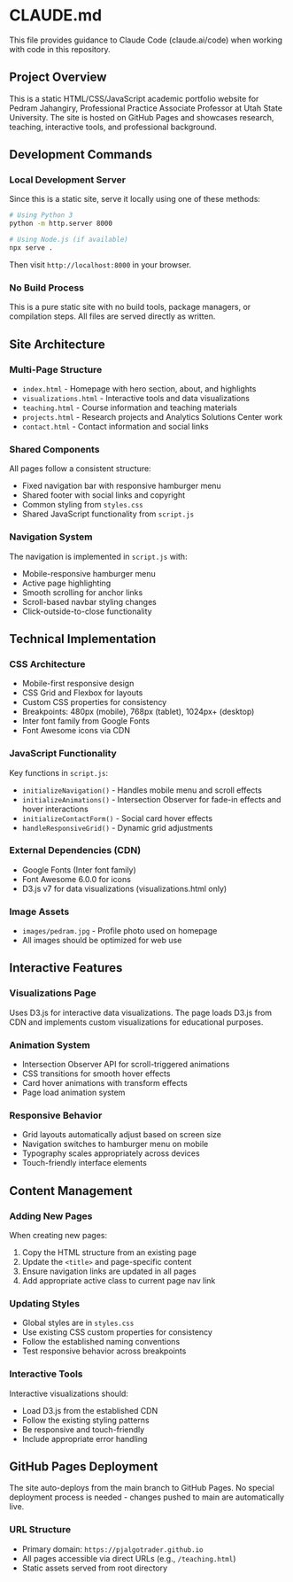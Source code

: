 # CLAUDE.md

This file provides guidance to Claude Code (claude.ai/code) when working with code in this repository.

## Project Overview

This is a static HTML/CSS/JavaScript academic portfolio website for Pedram Jahangiry, Professional Practice Associate Professor at Utah State University. The site is hosted on GitHub Pages and showcases research, teaching, interactive tools, and professional background.

## Development Commands

### Local Development Server
Since this is a static site, serve it locally using one of these methods:

```bash
# Using Python 3
python -m http.server 8000

# Using Node.js (if available)
npx serve .
```

Then visit `http://localhost:8000` in your browser.

### No Build Process
This is a pure static site with no build tools, package managers, or compilation steps. All files are served directly as written.

## Site Architecture

### Multi-Page Structure
- `index.html` - Homepage with hero section, about, and highlights
- `visualizations.html` - Interactive tools and data visualizations  
- `teaching.html` - Course information and teaching materials
- `projects.html` - Research projects and Analytics Solutions Center work
- `contact.html` - Contact information and social links

### Shared Components
All pages follow a consistent structure:
- Fixed navigation bar with responsive hamburger menu
- Shared footer with social links and copyright
- Common styling from `styles.css`
- Shared JavaScript functionality from `script.js`

### Navigation System
The navigation is implemented in `script.js` with:
- Mobile-responsive hamburger menu
- Active page highlighting
- Smooth scrolling for anchor links
- Scroll-based navbar styling changes
- Click-outside-to-close functionality

## Technical Implementation

### CSS Architecture
- Mobile-first responsive design
- CSS Grid and Flexbox for layouts
- Custom CSS properties for consistency
- Breakpoints: 480px (mobile), 768px (tablet), 1024px+ (desktop)
- Inter font family from Google Fonts
- Font Awesome icons via CDN

### JavaScript Functionality
Key functions in `script.js`:
- `initializeNavigation()` - Handles mobile menu and scroll effects
- `initializeAnimations()` - Intersection Observer for fade-in effects and hover interactions
- `initializeContactForm()` - Social card hover effects
- `handleResponsiveGrid()` - Dynamic grid adjustments

### External Dependencies (CDN)
- Google Fonts (Inter font family)
- Font Awesome 6.0.0 for icons
- D3.js v7 for data visualizations (visualizations.html only)

### Image Assets
- `images/pedram.jpg` - Profile photo used on homepage
- All images should be optimized for web use

## Interactive Features

### Visualizations Page
Uses D3.js for interactive data visualizations. The page loads D3.js from CDN and implements custom visualizations for educational purposes.

### Animation System
- Intersection Observer API for scroll-triggered animations
- CSS transitions for smooth hover effects
- Card hover animations with transform effects
- Page load animation system

### Responsive Behavior
- Grid layouts automatically adjust based on screen size
- Navigation switches to hamburger menu on mobile
- Typography scales appropriately across devices
- Touch-friendly interface elements

## Content Management

### Adding New Pages
When creating new pages:
1. Copy the HTML structure from an existing page
2. Update the `<title>` and page-specific content
3. Ensure navigation links are updated in all pages
4. Add appropriate active class to current page nav link

### Updating Styles
- Global styles are in `styles.css`
- Use existing CSS custom properties for consistency
- Follow the established naming conventions
- Test responsive behavior across breakpoints

### Interactive Tools
Interactive visualizations should:
- Load D3.js from the established CDN
- Follow the existing styling patterns
- Be responsive and touch-friendly
- Include appropriate error handling

## GitHub Pages Deployment

The site auto-deploys from the main branch to GitHub Pages. No special deployment process is needed - changes pushed to main are automatically live.

### URL Structure
- Primary domain: `https://pjalgotrader.github.io`
- All pages accessible via direct URLs (e.g., `/teaching.html`)
- Static assets served from root directory